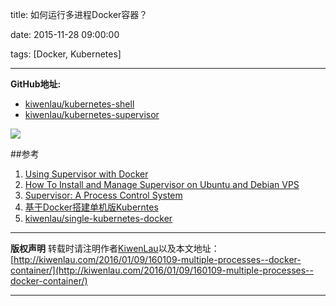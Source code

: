 title: 如何运行多进程Docker容器？

date: 2015-11-28 09:00:00

tags: [Docker, Kubernetes]

---

**GitHub地址:**

- [kiwenlau/kubernetes-shell](https://github.com/kiwenlau/kubernetes-shell)
- [kiwenlau/kubernetes-supervisor](https://github.com/kiwenlau/kubernetes-supervisor)

![](/image/160109/kubernetes-shell-supervisor.png)


##参考
1. [Using Supervisor with Docker](https://docs.docker.com/engine/articles/using_supervisord/)
2. [How To Install and Manage Supervisor on Ubuntu and Debian VPS](https://www.digitalocean.com/community/tutorials/how-to-install-and-manage-supervisor-on-ubuntu-and-debian-vps)
3. [Supervisor: A Process Control System](http://supervisord.org/)
4. [基于Docker搭建单机版Kuberntes](http://kiwenlau.com/2015/11/28/151128-single-kubernetes-docker/)
5. [kiwenlau/single-kubernetes-docker](https://github.com/kiwenlau/single-kubernetes-docker)


***
**版权声明**
转载时请注明作者[KiwenLau](http://kiwenlau.com/)以及本文地址：
[http://kiwenlau.com/2016/01/09/160109-multiple-processes--docker-container/](http://kiwenlau.com/2016/01/09/160109-multiple-processes--docker-container/)
***








